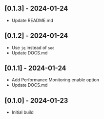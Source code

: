 ## [0.1.3] - 2024-01-24
- Update README.md

## [0.1.2] - 2024-01-24
- Use `jq` instead of `sed`
- Update DOCS.md

## [0.1.1] - 2024-01-24
- Add Performance Monitoring enable option
- Update DOCS.md

## [0.1.0] - 2024-01-23
- Initial build
